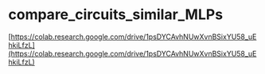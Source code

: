 # compare_circuits_similar_MLPs

[https://colab.research.google.com/drive/1psDYCAvhNUwXvnBSixYU58_uEhkiLfzL](https://colab.research.google.com/drive/1psDYCAvhNUwXvnBSixYU58_uEhkiLfzL)